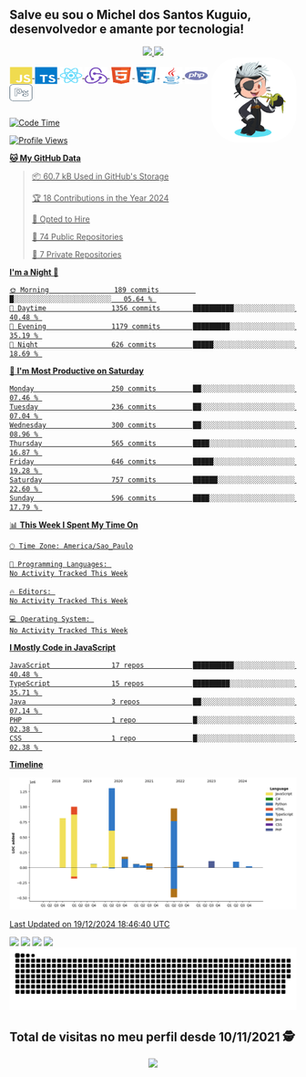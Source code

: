 ## Salve eu sou o Michel dos Santos Kuguio, desenvolvedor e amante por tecnologia!

<div align="center">
  <a href="https://github.com/misaku">
  <img height="180em" src="https://github-readme-stats.vercel.app/api?username=misaku&show_icons=true&theme=dracula&include_all_commits=true&count_private=true"/>
  <img height="180em" src="https://github-readme-stats.vercel.app/api/top-langs/?username=misaku&layout=compact&langs_count=7&theme=dracula"/>
</div>
  <img align="right" alt="misaku-pic" height="150" class="radius" style="max-width:100%; border-radius:50px !important;" src="https://raw.githubusercontent.com/misaku/misaku/main/octocat.svg">
<div style="display: inline_block"><br>
  <img align="center" alt="misaku-Js" height="30" width="40" src="https://raw.githubusercontent.com/devicons/devicon/master/icons/javascript/javascript-plain.svg">
  <img align="center" alt="misaku-Ts" height="30" width="40" src="https://raw.githubusercontent.com/devicons/devicon/master/icons/typescript/typescript-plain.svg">
  <img align="center" alt="misaku-React" height="30" width="40" src="https://raw.githubusercontent.com/devicons/devicon/master/icons/react/react-original.svg">
  <img align="center" alt="misaku-Redux" height="30" width="40" src="https://raw.githubusercontent.com/devicons/devicon/master/icons/redux/redux-original.svg">
  <img align="center" alt="misaku-HTML" height="30" width="40" src="https://raw.githubusercontent.com/devicons/devicon/master/icons/html5/html5-original.svg">
  <img align="center" alt="misaku-CSS" height="30" width="40" src="https://raw.githubusercontent.com/devicons/devicon/master/icons/css3/css3-original.svg">
  <img align="center" alt="misaku-JAVA" height="30" width="40" src="https://raw.githubusercontent.com/devicons/devicon/master/icons/java/java-original.svg">
  <img align="center" alt="misaku-PHP" height="30" width="40" src="https://raw.githubusercontent.com/devicons/devicon/master/icons/php/php-plain.svg">
  <img align="center" alt="misaku-PHOTOSHOP" height="30" width="40" src="https://raw.githubusercontent.com/devicons/devicon/master/icons/photoshop/photoshop-line.svg">
</div>
 
  ##

<!--START_SECTION:waka-->
![Code Time](http://img.shields.io/badge/Code%20Time-566%20hrs%2015%20mins-blue)

![Profile Views](http://img.shields.io/badge/Profile%20Views-1-blue)

**🐱 My GitHub Data** 

> 📦 60.7 kB Used in GitHub's Storage 
 > 
> 🏆 18 Contributions in the Year 2024
 > 
> 💼 Opted to Hire
 > 
> 📜 74 Public Repositories 
 > 
> 🔑 7 Private Repositories 
 > 
**I'm a Night 🦉** 

```text
🌞 Morning                189 commits         █░░░░░░░░░░░░░░░░░░░░░░░░   05.64 % 
🌆 Daytime                1356 commits        ██████████░░░░░░░░░░░░░░░   40.48 % 
🌃 Evening                1179 commits        █████████░░░░░░░░░░░░░░░░   35.19 % 
🌙 Night                  626 commits         █████░░░░░░░░░░░░░░░░░░░░   18.69 % 
```
📅 **I'm Most Productive on Saturday** 

```text
Monday                   250 commits         ██░░░░░░░░░░░░░░░░░░░░░░░   07.46 % 
Tuesday                  236 commits         ██░░░░░░░░░░░░░░░░░░░░░░░   07.04 % 
Wednesday                300 commits         ██░░░░░░░░░░░░░░░░░░░░░░░   08.96 % 
Thursday                 565 commits         ████░░░░░░░░░░░░░░░░░░░░░   16.87 % 
Friday                   646 commits         █████░░░░░░░░░░░░░░░░░░░░   19.28 % 
Saturday                 757 commits         ██████░░░░░░░░░░░░░░░░░░░   22.60 % 
Sunday                   596 commits         ████░░░░░░░░░░░░░░░░░░░░░   17.79 % 
```


📊 **This Week I Spent My Time On** 

```text
🕑︎ Time Zone: America/Sao_Paulo

💬 Programming Languages: 
No Activity Tracked This Week

🔥 Editors: 
No Activity Tracked This Week

💻 Operating System: 
No Activity Tracked This Week
```

**I Mostly Code in JavaScript** 

```text
JavaScript               17 repos            ██████████░░░░░░░░░░░░░░░   40.48 % 
TypeScript               15 repos            █████████░░░░░░░░░░░░░░░░   35.71 % 
Java                     3 repos             ██░░░░░░░░░░░░░░░░░░░░░░░   07.14 % 
PHP                      1 repo              █░░░░░░░░░░░░░░░░░░░░░░░░   02.38 % 
CSS                      1 repo              █░░░░░░░░░░░░░░░░░░░░░░░░   02.38 % 
```



**Timeline**

![Lines of Code chart](https://raw.githubusercontent.com/misaku/misaku/main/assets/bar_graph.png)


 Last Updated on 19/12/2024 18:46:40 UTC
<!--END_SECTION:waka-->
  
  
<div> 
  <a href="https://www.youtube.com/channel/UC3Juxogx3K0EVKeJYwf7K-w" target="_blank"><img src="https://img.shields.io/badge/YouTube-FF0000?style=for-the-badge&logo=youtube&logoColor=white" target="_blank"></a>
  <a href="https://www.instagram.com/michel.kuguio" target="_blank"><img src="https://img.shields.io/badge/-Instagram-%23E4405F?style=for-the-badge&logo=instagram&logoColor=white" target="_blank"></a>
  <a href = "mailto:michel.kuguio@gmail.com"><img src="https://img.shields.io/badge/-Gmail-%23333?style=for-the-badge&logo=gmail&logoColor=white" target="_blank"></a>
  <a href="https://www.linkedin.com/in/michelkuguio" target="_blank"><img src="https://img.shields.io/badge/-LinkedIn-%230077B5?style=for-the-badge&logo=linkedin&logoColor=white" target="_blank"></a> 
<picture>
  <source media="(prefers-color-scheme: dark)" srcset="https://raw.githubusercontent.com/misaku/misaku/output/github-contribution-grid-snake-dark.svg">
  <source media="(prefers-color-scheme: light)" srcset="https://raw.githubusercontent.com/misaku/misaku/output/github-contribution-grid-snake.svg">
  <img alt="github contribution grid snake animation" src="https://raw.githubusercontent.com/misaku/misaku/output/github-contribution-grid-snake.svg">
</picture>
</div>
  <p align="center"> 

 ## Total de visitas no meu perfil desde 10/11/2021 :detective: <br>
 <p align="center"> 
   <img alingn="center" src="https://profile-counter.glitch.me/misaku/count.svg" />
 </p>

</p>

